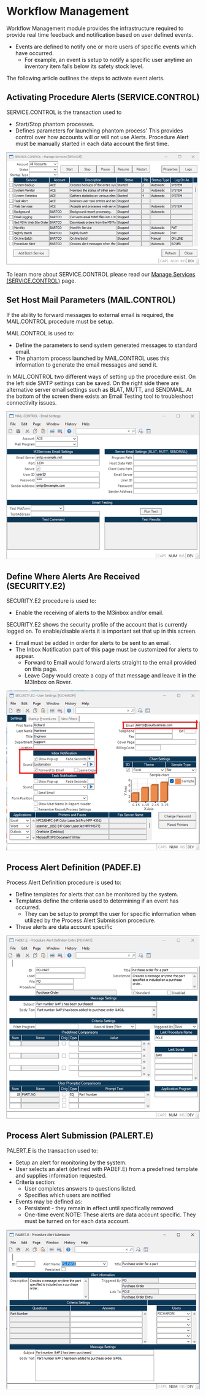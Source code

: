 # Workflow Management

Workflow Management module provides the infrastructure required to provide real time feedback and notification based on user defined events.
- Events are defined to notify one or more users of specific events which have occurred.
	- For example, an event is setup to notify a specific user anytime an inventory item falls below its safety stock level.

The following article outlines the steps to activate event alerts. 

## Activating Procedure Alerts (SERVICE.CONTROL)

SERVICE.CONTROL is the transaction used to 
- Start/Stop phantom processes.
- Defines parameters for launching phantom process'
  This provides control over how accounts will or will not use Alerts. Procedure Alert must be manually started in each data account the first time.

![SERVICE_CONTROL](./servicecontrol.png)

To learn more about SERVICE.CONTROL please read our [Manage Services (SERVICE.CONTROL)](./../ACE-OVERVIEW/ACE-ENTRY/SERVICE-CONTROL/SERVICE-CONTROL-1/README.md) page.

## Set Host Mail Parameters (MAIL.CONTROL)
If the ability to forward messages to external email is required, the MAIL.CONTROL procedure must be setup.

MAIL.CONTROL is used to: 
- Define the parameters to send system generated messages to standard email. 
- The phantom process launched by MAIL.CONTROL uses this information to generate the email messages and send it.

In MAIL.CONTROL two different ways of setting up the procedure exist. On the left side SMTP settings can be saved. 
On the right side there are alternative server email settings such as BLAT, MUTT, and SENDMAIL. 
At the bottom of the screen there exists an Email Testing tool to troubleshoot connectivity issues. 

![MAIL_CONTROL](./mailcontrol.png)

## Define Where Alerts Are Received (SECURITY.E2)
SECURITY.E2 procedure is used to: 
- Enable the receiving of alerts to the M3inbox and/or email. 

SECURITY.E2 shows the security profile of the account that is currently logged on. To enable/disable alerts it is important set that up in this screen. 
- Email must be added in order for alerts to be sent to an email.
- The Inbox Notification part of this page must be customized for alerts to appear.
	- Forward to Email would forward alerts straight to the email provided on this page.
	- Leave Copy would create a copy of that message and leave it in the M3Inbox on Rover.

![SECURITY_E2](./securitye2.png)

## Process Alert Definition (PADEF.E)
Process Alert Definition procedure is used to: 
- Define templates for alerts that can be monitored by the system.
- Templates define the criteria used to determining if an event has occurred.
	- They can be setup to prompt the user for specific information when utilized by the Process Alert Submission procedure.
- These alerts are data account specific 

![PADEF_ENTRY](./padefe.png)

## Process Alert Submission (PALERT.E)
PALERT.E is the transaction used to:
- Setup an alert for monitoring by the system.
- User selects an alert (defined with PADEF.E) from a predefined template and supplies information requested.
- Criteria section:
	- User completes answers to questions listed.
	- Specifies which users are notified
- Events may be defined as: 
	- Persistent - they remain in effect until specifically removed
	- One-time event
NOTE: These alerts are data account specific. They must be turned on for each data account. 

![PALERT_ENTRY](./palerte.png)
